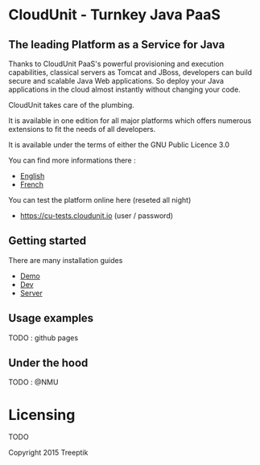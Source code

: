 # CloudUnit - Turnkey Java PaaS 

## The leading Platform as a Service for Java

Thanks to CloudUnit PaaS's powerful provisioning and execution capabilities, classical servers as Tomcat and JBoss, developers can build secure and scalable Java Web applications. So deploy your Java applications in the cloud almost instantly without changing your code.

CloudUnit takes care of the plumbing.

It is available in one edition for all major platforms which offers numerous extensions to fit the needs of all developers.

It is available under the terms of either the GNU Public Licence 3.0

You can find more informations there :
* [English](http://www.cloudunit.fr/en)
* [French](http://www.cloudunit.fr)

You can test the platform online here (reseted all night)
* https://cu-tests.cloudunit.io (user / password)

## Getting started

There are many installation guides
* [Demo](https://github.com/Treeptik/cloudunit/edit/master/guide-demo.md)
* [Dev](https://github.com/Treeptik/cloudunit/edit/master/guide-dev.md)
* [Server](https://github.com/Treeptik/cloudunit/edit/master/guide-server.md)

## Usage examples

TODO : github pages



## Under the hood

TODO : @NMU

# Licensing

TODO

Copyright 2015 Treeptik

